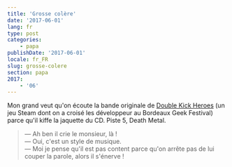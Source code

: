 ```yaml
---
title: 'Grosse colère'
date: '2017-06-01'
lang: fr
type: post
categories:
    - papa
publishDate: '2017-06-01'
locale: fr_FR
slug: grosse-colere
section: papa
2017:
    - '06'
---
```


Mon grand veut qu'on écoute la bande originale de [Double Kick Heroes](http://www.doublekickheroes.rocks/) (un jeu Steam dont on a croisé les développeur au Bordeaux Geek Festival) parce qu'il kiffe la jaquette du CD. Piste 5, Death Metal.

<!--more-->

> — Ah ben il crie le monsieur, là !  
> — Oui, c'est un style de musique.  
> — Moi je pense qu'il est pas content parce qu'on arrête pas de lui couper la parole, alors il s'énerve !  





